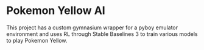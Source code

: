 # Pokemon Yellow AI
This project has a custom gymnasium wrapper for a pyboy emulator environment and uses RL through Stable Baselines 3 to train various models to play Pokemon Yellow.
